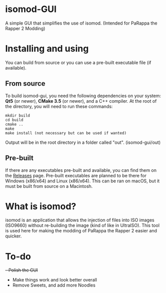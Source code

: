 # isomod-GUI
A simple GUI that simplifies the use of isomod. (Intended for PaRappa the Rapper 2 Modding)

# Installing and using
You can build from source or you can use a pre-built executable file (if available).

## From source
To build isomod-gui, you need the following dependencies on your system: **Qt5** (or newer), **CMake 3.5** (or newer), and a C++ compiler. At the root of the directory, you will need to run these commands:

    mkdir build
    cd build
    cmake ..
    make
    make install (not necessary but can be used if wanted)

Output will be in the root directory in a folder called "out". (isomod-gui/out)

## Pre-built
If there are any executables pre-built and available, you can find them on the [Releases](https://github.com/CryptoCANINE/isomod-gui/releases) page. Pre-built executables are planned to be there for Windows (x86/x64) and Linux (x86/x64). This can be ran on macOS, but it must be built from source on a Macintosh.

# What is isomod?
isomod is an application that allows the injection of files into ISO images (ISO9660) without re-building the image (kind of like in UltraISO). This tool is used here for making the modding of PaRappa the Rapper 2 easier and quicker.

# To-do
~~- Polish the GUI~~
- Make things work and look better overall
- Remove Sweets, and add more Noodles
